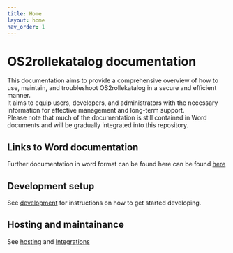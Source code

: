```yaml
---
title: Home
layout: home
nav_order: 1
---
```


# OS2rollekatalog documentation
This documentation aims to provide a comprehensive overview of how to use, maintain, and troubleshoot OS2rollekatalog in a secure and efficient manner.  
It aims to equip users, developers, and administrators with the necessary information for effective management and long-term support.  
Please note that much of the documentation is still contained in Word documents and will be gradually integrated into this repository.

## Links to Word documentation
Further documentation in word format can be found here can be found [here](https://github.com/OS2rollekatalog/OS2rollekatalog/tree/master/doc)


## Development setup
See [development](development.md) for instructions on how to get started developing.

## Hosting and maintainance
See [hosting](hosting.md) and [Integrations](integrations/integrations.md)

